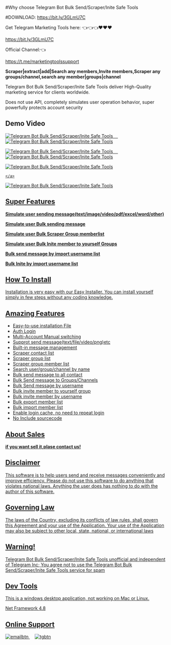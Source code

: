  #Why choose Telegram Bot Bulk Send/Scraper/Inite Safe Tools  

#DOWNLOAD: https://bit.ly/3GLmU7C

Get Telegram Marketing Tools here: 👈👈👈❤️❤️❤️

https://bit.ly/3GLmU7C

Official Channel:👈

https://t.me/marketingtoolssupport


<p><strong>Scraper|extract|add|Search any members,Invite members,Scraper any groups/channel,search any member|groups|channel </strong></p>
<p>Telegram Bot Bulk Send/Scraper/Inite Safe Tools deliver High-Quality marketing service for clients worldwide.</p>
<p>Does not use API, completely simulates user operation behavior, super powerfully protects account security</P>


<h2><strong>Demo Video </strong></h2>
<p>
    <a href="https://youtu.be/C8mB64XXYWA" rel="nofollow">
        <img src="https://i.ibb.co/h2gs8SX/videobtn.png" alt="Telegram Bot Bulk Send/Scraper/Inite Safe Tools">
		 &nbsp;&nbsp;&nbsp;
    </a>
	 <a href="https://youtu.be/bCDTIUU96rI" rel="nofollow">
      <img src="https://i.ibb.co/GWkc9L4/sendbtn1.png" alt="Telegram Bot Bulk Send/Scraper/Inite Safe Tools" border="0">
    </a>
</p>
<p>
    <a href="https://youtu.be/_yz-g1tYstE" rel="nofollow">
      <img src="https://i.ibb.co/q7xxG4b/sendbtn2.png" alt="Telegram Bot Bulk Send/Scraper/Inite Safe Tools" border="0">
		 &nbsp;&nbsp;&nbsp;
    </a>
	 <a href="https://youtu.be/LSRY0l4CG-o" rel="nofollow">
     <img src="https://i.ibb.co/zNdDM1t/sendbtn3.png" alt="Telegram Bot Bulk Send/Scraper/Inite Safe Tools" border="0">
    </a>
</p> 
<p>
    <a href="https://youtu.be/bnyrtugD7t0" rel="nofollow">
    <img src="https://i.ibb.co/j89KCGy/sendbtn4.png" alt="Telegram Bot Bulk Send/Scraper/Inite Safe Tools" border="0">
	 
    </a>
 
</p> 



<img src="https://i.ibb.co/n1HhRvM/tgbulkbot1.jpg" alt="Telegram Bot Bulk Send/Scraper/Inite Safe Tools" border="0">


<h2><strong>Super Features </strong></h2>
<p><strong>Simulate user  sending message(text/image/video/pdf/excel/word/other)</strong></p>
<p><strong>Simulate user Bulk sending message</strong></p>
<p><strong>Simulate user Bulk Scraper Group memberlist</strong></p>
<p><strong>Simulate user Bulk Inite member to yourself Groups</strong></p>
<p><strong>Bulk send message by  import username list</strong></p>
<p><strong>Bulk Inite by  import username list</strong></p>


<h2><strong> How To Install</strong></h2>
<p>
Installation is very easy with our Easy Installer. 
You can install yourself simply in few steps without any coding knowledge.
</p>


<h2><strong>Amazing Features</strong></h2>
<ul>
    <li>Easy-to-use installation File</li>
	<li>Auth Login</li>
	<li>Multi-Account Manual switching</li>
	<li>Supprot send message(text/file/video/png)etc </li>
	<li>Built-in message management</li>
    <li>Scraper contact list </li>
	<li>Scraper group list </li>
	<li>Scraper group member list </li>
	<li>Search user/group/channel by name </li>
    <li>Bulk send message to all contact</li>
	<li>Bulk Send message to Groups/Channels</li>
	<li>Bulk Send message by username</li>
    <li>Bulk invite member to yourself group </li>
	<li>Bulk invite member by username </li>
	<li>Bulk export member list </li>
	<li>Bulk import member list </li>
	<li>Enable login cache, no need to repeat login </li>
	<li>No Include sourcecode</li>
</ul>
 
<h2><strong>About Sales</strong></h2>
<p><strong>if you want sell it,plase contact us!</strong></P>
	 
	 
<h2><strong>Disclaimer</strong></h2>
<p>This software is to help users send and receive messages conveniently and improve
efficiency. Please do not use this software to do anything that violates national laws.
Anything the user does has nothing to do with the author of this software.</P>


<h2><strong>Governing Law</strong></h2>
<p>The laws of the Country, excluding its conflicts of law rules, shall govern this Agreement and your use of the Application.
 Your use of the Application may also be subject to other local, state, national, or international laws</p>

<h2><strong>Warning!</strong></h2>
<p>Telegram Bot Bulk Send/Scraper/Inite Safe Tools unofficial and independent of Telegram Inc;
You agree not to use the Telegram Bot Bulk Send/Scraper/Inite Safe Tools service for spam</P>


<h2><strong>Dev Tools</strong></h2>
<p>This is a windows desktop application, not working on Mac or Linux.</p>
<p>Net Framework 4.8</p>

<h2><strong>Online Support</strong></h2>
 <p>
    <a href="mailto:support@ionictemplate.com">
        <img src="https://i.ibb.co/s6x98d1/emailbtn.png" alt="emailbtn">
    </a>
    &nbsp;&nbsp;&nbsp;
    <a href="https://t.me/captainC999" rel="nofollow">
        <img src="https://i.ibb.co/q1Ccn8g/tgbtn.png" alt="tgbtn">
    </a>
</p>
